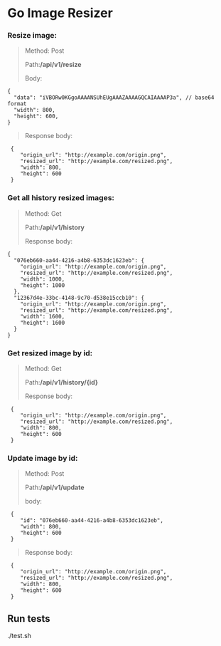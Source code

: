 # Go Image Resizer

### Resize image:

>Method: Post
>
>Path:**/api/v1/resize**
>
>Body:

```json5
{
  "data": "iVBORw0KGgoAAAANSUhEUgAAAZAAAAGQCAIAAAAP3a", // base64 format
  "width": 800,
  "height": 600,
}
```
> Response body:

```json5
 {
    "origin_url": "http://example.com/origin.png",
    "resized_url": "http://example.com/resized.png",
    "width": 800,
    "height": 600
 }
```

### Get all history resized images:

>Method: Get
>
>Path:**/api/v1/history**
>
> Response body:

```json5
{
  "076eb660-aa44-4216-a4b8-6353dc1623eb": {
    "origin_url": "http://example.com/origin.png",
    "resized_url": "http://example.com/resized.png",
    "width": 1000,
    "height": 1000
  },
  "12367d4e-33bc-4148-9c70-d538e15ccb10": {
    "origin_url": "http://example.com/origin.png",
    "resized_url": "http://example.com/resized.png",
    "width": 1600,
    "height": 1600
  }
}
```

### Get resized image by id:

>Method: Get
>
>Path:**/api/v1/history/{id}**
>
> Response body:

```json5
 {
    "origin_url": "http://example.com/origin.png",
    "resized_url": "http://example.com/resized.png",
    "width": 800,
    "height": 600
 }
```

### Update image by id:

>Method: Post
>
>Path:**/api/v1/update**
>
> body:

```json5
 {
    "id": "076eb660-aa44-4216-a4b8-6353dc1623eb",
    "width": 800,
    "height": 600
 }
```

> Response body:

```json5
 {
    "origin_url": "http://example.com/origin.png",
    "resized_url": "http://example.com/resized.png",
    "width": 800,
    "height": 600
 }
```

## Run tests

./test.sh
